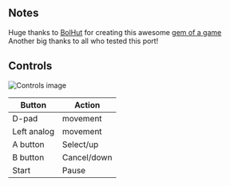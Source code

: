 ## Notes

Huge thanks to [BolHut](https://bolhut.itch.io/) for creating this awesome [gem of a game](https://bolhut.itch.io/apple-rabble-dazzle!)  
Another big thanks to all who tested this port!

## Controls
<img src="https://raw.githubusercontent.com/PortMaster/PortMaster-New/main/ports/applerabbledazzle/applerabbledazzle/controls.png" type="image/png" style="max-width: 65%" alt="Controls image">

| Button | Action |
|--|--| 
|D-pad|movement|
|Left analog|movement|
|A button|Select/up|
|B button|Cancel/down|
|Start|Pause|


